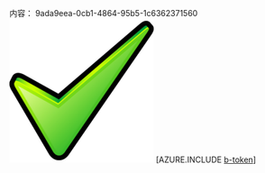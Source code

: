 内容： 9ada9eea-0cb1-4864-95b5-1c6362371560![图像](84122dce-2fa7-4c49-bcf8-7ce183aa6cad.png)
[AZURE.INCLUDE [b-token](cb5770ac-335f-4a80-9b02-1b11e49c6036.md)]
